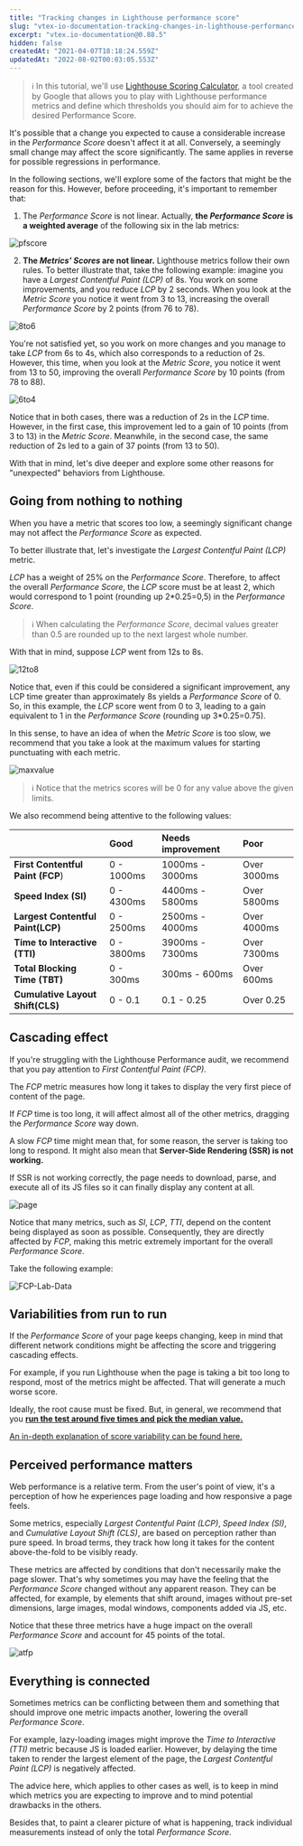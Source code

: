 ```yaml
---
title: "Tracking changes in Lighthouse performance score"
slug: "vtex-io-documentation-tracking-changes-in-lighthouse-performance-score"
excerpt: "vtex.io-documentation@0.88.5"
hidden: false
createdAt: "2021-04-07T18:18:24.559Z"
updatedAt: "2022-08-02T00:03:05.553Z"
---
```

>ℹ️ In this tutorial, we'll use [Lighthouse Scoring Calculator](https://googlechrome.github.io/lighthouse/scorecalc/#version=6), a tool created by Google that allows you to play with Lighthouse performance metrics and define which thresholds you should aim for to achieve the desired Performance Score.

It's possible that a change you expected to cause a considerable increase in the *Performance Score* doesn't affect it at all. Conversely, a seemingly small change may affect the score significantly. The same applies in reverse for possible regressions in performance.

In the following sections, we'll explore some of the factors that might be the reason for this. However, before proceeding, it's important to remember that:

1. The *Performance Score* is not linear. Actually, **the *Performance Score* is a weighted average** of the following six in the lab metrics:

![pfscore](https://user-images.githubusercontent.com/60782333/101204350-d8571e80-364a-11eb-9a43-6bb1ccaa6346.png)

2. **The *Metrics' Scores* are not linear.** Lighthouse metrics follow their own rules. To better illustrate that, take the following example: imagine you have a *Largest Contentful Paint (LCP)* of 8s. You work on some improvements, and you reduce *LCP* by 2 seconds. When you look at the *Metric Score* you notice it went from 3 to 13, increasing the overall *Performance Score* by 2 points (from 76 to 78).

![8to6](https://user-images.githubusercontent.com/60782333/100952347-2820d300-34ef-11eb-9512-3d0f3afa7fe9.gif)

You're not satisfied yet, so you work on more changes and you manage to take *LCP* from 6s to 4s, which also corresponds to a reduction of 2s. However, this time, when you look at the *Metric Score*, you notice it went from 13 to 50, improving the overall *Performance Score* by 10 points (from 78 to 88).

![6to4](https://user-images.githubusercontent.com/60782333/100952021-771a3880-34ee-11eb-9142-c897ed21c990.gif)

Notice that in both cases, there was a reduction of 2s in the _LCP_ time. However, in the first case, this improvement led to a gain of 10 points (from 3 to 13) in the *Metric Score*. Meanwhile, in the second case, the same reduction of 2s led to a gain of 37 points (from 13 to 50).

With that in mind, let's dive deeper and explore some other reasons for "unexpected" behaviors from Lighthouse.

## Going from nothing to nothing

When you have a metric that scores too low, a seemingly significant change may not affect the *Performance Score* as expected.

To better illustrate that, let's investigate the *Largest Contentful Paint (LCP)* metric.

*LCP* has a weight of 25% on the *Performance Score*. Therefore, to affect the overall *Performance Score*, the *LCP* score must be at least 2, which would correspond to 1 point (rounding up 2*0.25=0,5) in the *Performance Score*.

>ℹ️ When calculating the *Performance Score*, decimal values greater than 0.5 are rounded up to the next largest whole number.

With that in mind, suppose *LCP* went from 12s to 8s.

![12to8](https://user-images.githubusercontent.com/60782333/100952745-d9c00400-34ef-11eb-9f50-166dd6b8c36c.gif)

Notice that, even if this could be considered a significant improvement, any LCP time greater than approximately 8s yields a *Performance Score* of 0. So, in this example, the *LCP* score went from 0 to 3, leading to a gain equivalent to 1 in the *Performance Score* (rounding up 3*0.25=0.75).

In this sense, to have an idea of when the *Metric Score* is too slow, we recommend that you take a look at the maximum values for starting punctuating with each metric.

![maxvalue](https://user-images.githubusercontent.com/60782333/101213209-c8ded200-3658-11eb-8f6e-9f624a8bcf9e.png)

>ℹ️ Notice that the metrics scores will be 0 for any value above the given limits.

We also recommend being attentive to the following values:

||Good|Needs improvement|Poor|
|-|:---|:---|:---|
|**First Contentful Paint (FCP**)|0 - 1000ms|1000ms - 3000ms|Over 3000ms|
|**Speed Index (SI)**|0 - 4300ms|4400ms - 5800ms|Over 5800ms|
|**Largest Contentful Paint(LCP)**|0 - 2500ms|2500ms - 4000ms|Over 4000ms|
|**Time to Interactive (TTI)**|0 - 3800ms|3900ms - 7300ms|Over 7300ms|
|**Total Blocking Time (TBT)**|0 - 300ms|300ms - 600ms|Over 600ms|
|**Cumulative Layout Shift(CLS)**|0 - 0.1|0.1 - 0.25|Over 0.25|

## Cascading effect

If you're struggling with the Lighthouse Performance audit, we recommend that you pay attention to *First Contentful Paint (FCP).*

The *FCP* metric measures how long it takes to display the very first piece of content of the page.

If *FCP* time is too long, it will affect almost all of the other metrics, dragging the *Performance Score* way down.

A slow *FCP* time might mean that, for some reason, the server is taking too long to respond. It might also mean that **Server-Side Rendering (SSR) is not working.**

If SSR is not working correctly, the page needs to download, parse, and execute all of its JS files so it can finally display any content at all.

![page](https://user-images.githubusercontent.com/60782333/101224418-4ad8f600-366d-11eb-82b9-35298f65f551.gif)

Notice that many metrics, such as *SI*, *LCP*, *TTI*, depend on the content being displayed as soon as possible. Consequently, they are directly affected by *FCP*, making this metric extremely important for the overall *Performance Score*.

Take the following example:

![FCP-Lab-Data](https://user-images.githubusercontent.com/60782333/101080950-340ca380-3588-11eb-9046-aad8c7f8668f.png)

## Variabilities from run to run

If the *Performance Score* of your page keeps changing, keep in mind that different network conditions might be affecting the score and triggering cascading effects.

For example, if you run Lighthouse when the page is taking a bit too long to respond, most of the metrics might be affected. That will generate a much worse score.

Ideally, the root cause must be fixed. But, in general, we recommend that you [**run the test around five times and pick the median value.**](https://developers.google.com/web/tools/lighthouse/variability#run_lighthouse_multiple_times)

[An in-depth explanation of score variability can be found here.](https://developers.google.com/web/tools/lighthouse/variability)

## Perceived performance matters

Web performance is a relative term. From the user's point of view, it's a perception of how he experiences page loading and how responsive a page feels.

Some metrics, especially *Largest Contentful Paint (LCP)*, *Speed Index (SI)*, and *Cumulative Layout Shift (CLS)*, are based on perception rather than pure speed. In broad terms, they track how long it takes for the content above-the-fold to be visibly ready.

These metrics are affected by conditions that don't necessarily make the page slower. That's why sometimes you may have the feeling that the *Performance Score* changed without any apparent reason. They can be affected, for example, by elements that shift around, images without pre-set dimensions, large images, modal windows, components added via JS, etc.

Notice that these three metrics have a huge impact on the overall *Performance Score* and account for 45 points of the total.

![atfp](https://user-images.githubusercontent.com/60782333/101225903-79f16680-3671-11eb-97e3-636d415af6fe.png)


## Everything is connected

Sometimes metrics can be conflicting between them and something that should improve one metric impacts another, lowering the overall *Performance Score*.

For example, lazy-loading images might improve the *Time to Interactive (TTI)* metric because JS is loaded earlier. However, by delaying the time taken to render the largest element of the page, the *Largest Contentful Paint (LCP)* is negatively affected.

The advice here, which applies to other cases as well, is to keep in mind which metrics you are expecting to improve and to mind potential drawbacks in the others.

Besides that, to paint a clearer picture of what is happening, track individual measurements instead of only the total *Performance Score*.